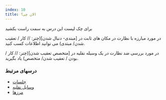 ```yaml
---
index: 10
title: الان چی؟
---
```

برای چک لیست این درس به سمت راست بکشید

در مورد مبارزه با نظارت در مکان های ثابت در [مبتدی- دنبال شدن](چتر: // کار / تعقیب شدن/ مبتدی) می توانید اطلاعات کسب کنید.

در مورد بررسی ضد نظارت در یک وسیله نقلیه در [متخصص تعقیب شدن](چتر: // کار / بودن / تعقیب شدن/ متخصص) یاد بگیرید.

### درسهای مرتبط

*   [جلسات](umbrella://work/meetings)
*   [وسایل نقلیه](umbrella://travel/vehicles)
*   [مرزها](umbrella://travel/borders)